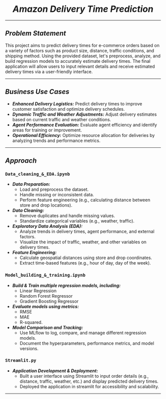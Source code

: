 # <div align="center">***Amazon Delivery Time Prediction***</div>
---

## ***Problem Statement***

This project aims to predict delivery times for e-commerce orders based on a variety of factors such as product size, distance, traffic conditions, and shipping method. Using the provided dataset, let's preprocess, analyze, and build regression models to accurately estimate delivery times. The final application will allow users to input relevant details and receive estimated delivery times via a user-friendly interface.

---

## ***Business Use Cases***

- ***Enhanced Delivery Logistics:*** Predict delivery times to improve customer satisfaction and optimize delivery schedules.
- ***Dynamic Traffic and Weather Adjustments:*** Adjust delivery estimates based on current traffic and weather conditions.
- ***Agent Performance Evaluation:*** Evaluate agent efficiency and identify areas for training or improvement.
- ***Operational Efficiency:*** Optimize resource allocation for deliveries by analyzing trends and performance metrics.

---
## ***Approach***

### `Data_cleaning_&_EDA.ipynb`

  - ***Data Preparation:***
      - Load and preprocess the dataset.
      - Handle missing or inconsistent data.
      - Perform feature engineering (e.g., calculating distance between store and drop locations).
  - ***Data Cleaning:***
      - Remove duplicates and handle missing values.
      - Standardize categorical variables (e.g., weather, traffic).
  - ***Exploratory Data Analysis (EDA):***
      - Analyze trends in delivery times, agent performance, and external factors.
      - Visualize the impact of traffic, weather, and other variables on delivery times.
  - ***Feature Engineering:***
      - Calculate geospatial distances using store and drop coordinates.
      - Extract time-based features (e.g., hour of day, day of the week).

### `Model_building_&_training.ipynb`

  - ***Build & Train multiple regression models, including:***
      - Linear Regression
      - Random Forest Regressor
      - Gradient Boosting Regressor
  - ***Evaluate models using metrics:***
      - RMSE 
      - MAE
      - R-squared.
  - ***Model Comparison and Tracking:***
      - Use MLflow to log, compare, and manage different regression models.
      - Document the hyperparameters, performance metrics, and model versions.

### `Streamlit.py`

  - ***Application Development & Deployment:***
      - Built a user interface using Streamlit to input order details (e.g., distance, traffic, weather, etc.) and display predicted delivery times.
      - Deployed the application in streamlit for accessibility and scalability.
--- 